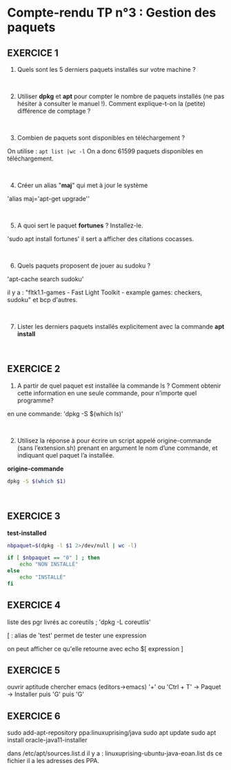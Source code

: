 # Compte-rendu TP n°3 : Gestion des paquets
		
## EXERCICE 1

1. Quels sont les 5 derniers paquets installés sur votre machine ?


&nbsp;

2. Utiliser **dpkg** et **apt** pour compter le nombre de paquets installés (ne pas hésiter à consulter le manuel !). Comment explique-t-on la (petite) différence de comptage ?



&nbsp;

3. Combien de paquets sont disponibles en téléchargement ?

On utilise : ``apt list |wc -l`` On a donc 61599 paquets disponibles en téléchargement.

&nbsp;

4. Créer un alias "**maj**" qui met à jour le système

'alias maj='apt-get upgrade''

&nbsp;

5. A quoi sert le paquet **fortunes** ? Installez-le.

'sudo apt install fortunes'
il sert a afficher des citations cocasses.

&nbsp;

6. Quels paquets proposent de jouer au sudoku ?


'apt-cache search sudoku'

il y a : "fltk1.1-games - Fast Light Toolkit - example games: checkers, sudoku" et bcp d'autres.

&nbsp;

7. Lister les derniers paquets installés explicitement avec la commande **apt install**


&nbsp;

## EXERCICE 2

1. A partir de quel paquet est installée la commande ls ? Comment obtenir cette information en une seule
commande, pour n’importe quel programme?

en une commande: 'dpkg -S $(which ls)'

&nbsp;

2. Utilisez la réponse à pour écrire un script appelé origine-commande (sans l’extension.sh) prenant en argument le nom d’une commande, et indiquant quel paquet l’a installée.

**origine-commande**
```bash
dpkg -S $(which $1)
```
&nbsp;

## EXERCICE 3
**test-installed**

```bash
nbpaquet=$(dpkg -l $1 2>/dev/null | wc -l)

if [ $nbpaquet == "0" ] ; then
	echo "NON INSTALLÉ"
else
	echo "INSTALLÉ"
fi
```

## EXERCICE 4

liste des pgr livrés ac coreutils ; 'dpkg -L coreutlis'

[ : alias de 'test' permet de tester une expression

on peut afficher ce qu'elle retourne avec echo $[ expression ]

## EXERCICE 5

ouvrir aptitude
chercher emacs (editors->emacs)
'+' ou 'Ctrl + T' -> Paquet -> Installer puis 'G' puis 'G'

## EXERCICE 6

sudo add-apt-repository ppa:linuxuprising/java
sudo apt update
sudo apt install oracle-java11-installer

dans /etc/apt/sources.list.d il y a : linuxuprising-ubuntu-java-eoan.list ds ce fichier il a les adresses des PPA.
